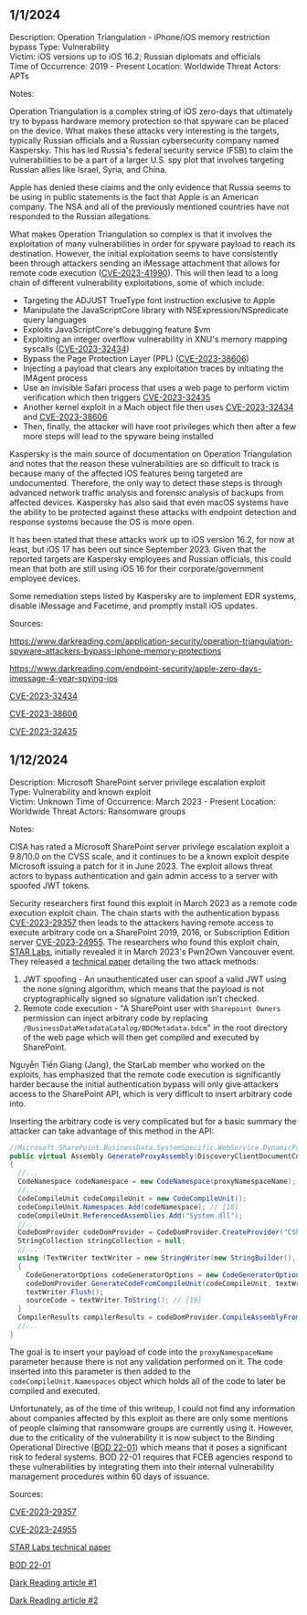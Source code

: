 
## 1/1/2024

Description: Operation Triangulation - iPhone/iOS memory restriction bypass 
Type: Vulnerability  
Victim: iOS versions up to iOS 16.2; Russian diplomats and officials  
Time of Occurrence: 2019 - Present 
Location: Worldwide 
Threat Actors: APTs 

Notes: 

Operation Triangulation is a complex string of iOS zero-days that ultimately try to bypass hardware memory protection so that spyware can be placed on the device. What makes these attacks very interesting is the targets, typically Russian officials and a Russian cybersecurity company named Kaspersky. This has led Russia's federal security service (FSB) to claim the vulnerabilities to be a part of a larger U.S. spy plot that involves targeting Russian allies like Israel, Syria, and China. 

Apple has denied these claims and the only evidence that Russia seems to be using in public statements is the fact that Apple is an American company. The NSA and all of the previously mentioned countries have not responded to the Russian allegations. 

What makes Operation Triangulation so complex is that it involves the exploitation of many vulnerabilities in order for spyware payload to reach its destination. However, the initial exploitation seems to have consistently been through attackers sending an iMessage attachment that allows for remote code execution ([CVE-2023-41990](https://support.apple.com/en-us/HT213842)). This will then lead to a long chain of different vulnerability exploitations, some of which include: 

- Targeting the ADJUST TrueType font instruction exclusive to Apple
- Manipulate the JavaScriptCore library with NSExpression/NSpredicate query languages
- Exploits JavaScriptCore's debugging feature $vm
- Exploiting an integer overflow vulnerability in XNU's memory mapping syscalls ([CVE-2023-32434](https://nvd.nist.gov/vuln/detail/CVE-2023-32434))
- Bypass the Page Protection Layer (PPL) ([CVE-2023-38606](https://nvd.nist.gov/vuln/detail/CVE-2023-38606)) 
- Injecting a payload that clears any exploitation traces by initiating the IMAgent process
- Use an invisible Safari process that uses a web page to perform victim verification which then triggers [CVE-2023-32435](https://nvd.nist.gov/vuln/detail/CVE-2023-32435) 
- Another kernel exploit in a Mach object file then uses [CVE-2023-32434](https://nvd.nist.gov/vuln/detail/CVE-2023-32434) and [CVE-2023-38606](https://nvd.nist.gov/vuln/detail/CVE-2023-38606)
- Then, finally, the attacker will have root privileges which then after a few more steps will lead to the spyware being installed

Kaspersky is the main source of documentation on Operation Triangulation and notes that the reason these vulnerabilities are so difficult to track is because many of the affected iOS features being targeted are undocumented. Therefore, the only way to detect these steps is through advanced network traffic analysis and forensic analysis of backups from affected devices. Kaspersky has also said that even macOS systems have the ability to be protected against these attacks with endpoint detection and response systems because the OS is more open. 

It has been stated that these attacks work up to iOS version 16.2, for now at least, but iOS 17 has been out since September 2023. Given that the reported targets are Kaspersky employees and Russian officials, this could mean that both are still using iOS 16 for their corporate/government employee devices.  

Some remediation steps listed by Kaspersky are to implement EDR systems, disable iMessage and Facetime, and promptly install iOS updates. 

Sources: 

https://www.darkreading.com/application-security/operation-triangulation-spyware-attackers-bypass-iphone-memory-protections

https://www.darkreading.com/endpoint-security/apple-zero-days-imessage-4-year-spying-ios

[CVE-2023-32434](https://nvd.nist.gov/vuln/detail/CVE-2023-32434)

[CVE-2023-38606](https://nvd.nist.gov/vuln/detail/CVE-2023-38606)

[CVE-2023-32435](https://nvd.nist.gov/vuln/detail/CVE-2023-32435)

## 1/12/2024

Description: Microsoft SharePoint server privilege escalation exploit   
Type: Vulnerability and known exploit  
Victim: Unknown
Time of Occurrence: March 2023 - Present 
Location: Worldwide
Threat Actors: Ransomware groups

Notes: 

CISA has rated a Microsoft SharePoint server privilege escalation exploit a 9.8/10.0 on the CVSS scale, and it continues to be a known exploit despite Microsoft issuing a patch for it in June 2023. The exploit allows threat actors to bypass authentication and gain admin access to a server with spoofed JWT tokens. 

Security researchers first found this exploit in March 2023 as a remote code execution exploit chain. The chain starts with the authentication bypass [CVE-2023-29357](https://nvd.nist.gov/vuln/detail/CVE-2023-29357) then leads to the attackers having remote access to execute arbitrary code on a SharePoint 2019, 2016, or Subscription Edition server [CVE-2023-24955](https://nvd.nist.gov/vuln/detail/CVE-2023-24955). The researchers who found this exploit chain, [STAR Labs](https://starlabs.sg/), initially revealed it in March 2023's Pwn2Own Vancouver event. They released a [technical paper](https://starlabs.sg/blog/2023/09-sharepoint-pre-auth-rce-chain/) detailing the two attack methods: 

1. JWT spoofing - An unauthenticated user can spoof a valid JWT using the none signing algorithm, which means that the payload is not cryptographically signed so signature validation isn't checked. 
2. Remote code execution - "A SharePoint user with `Sharepoint Owners` permission can inject arbitrary code by replacing `/BusinessDataMetadataCatalog/BDCMetadata.bdcm`" in the root directory of the web page which will then get compiled and executed by SharePoint. 

Nguyễn Tiến Giang (Jang), the StarLab member who worked on the exploits, has emphasized that the remote code execution is significantly harder because the initial authentication bypass will only give attackers access to the SharePoint API, which is very difficult to insert arbitrary code into.

Inserting the arbitrary code is very complicated but for a basic summary the attacker can take advantage of this method in the API: 

```csharp
//Microsoft.SharePoint.BusinessData.SystemSpecific.WebService.DynamicProxyGenerator
public virtual Assembly GenerateProxyAssembly(DiscoveryClientDocumentCollection serviceDescriptionDocuments, string proxyNamespaceName, string assemblyPathAndName, string protocolName, out string sourceCode)
{
  //...
  CodeNamespace codeNamespace = new CodeNamespace(proxyNamespaceName); // [17]
  //...
  CodeCompileUnit codeCompileUnit = new CodeCompileUnit();
  codeCompileUnit.Namespaces.Add(codeNamespace); // [18]
  codeCompileUnit.ReferencedAssemblies.Add("System.dll");
  //...
  CodeDomProvider codeDomProvider = CodeDomProvider.CreateProvider("CSharp");
  StringCollection stringCollection = null;
  //...
  using (TextWriter textWriter = new StringWriter(new StringBuilder(), CultureInfo.InvariantCulture))
  {
    CodeGeneratorOptions codeGeneratorOptions = new CodeGeneratorOptions();
    codeDomProvider.GenerateCodeFromCompileUnit(codeCompileUnit, textWriter, codeGeneratorOptions);
    textWriter.Flush();
    sourceCode = textWriter.ToString(); // [19]
  }
  CompilerResults compilerResults = codeDomProvider.CompileAssemblyFromDom(compilerParameters, new CodeCompileUnit[] { codeCompileUnit }); // [20]
  //...
}
```

The goal is to insert your payload of code into the `proxyNamespaceName` parameter because there is not any validation performed on it. The code inserted into this parameter is then added to the `codeCompileUnit.Namespaces` object which holds all of the code to later be compiled and executed. 

Unfortunately, as of the time of this writeup, I could not find any information about companies affected by this exploit as there are only some mentions of people claiming that ransomware groups are currently using it. However, due to the criticality of the vulnerability it is now subject to the Binding Operational Directive ([BOD 22-01](https://www.cisa.gov/news-events/directives/bod-22-01-reducing-significant-risk-known-exploited-vulnerabilities)) which means that it poses a significant risk to federal systems. BOD 22-01 requires that FCEB agencies respond to these vulnerabilities by integrating them into their internal vulnerability management procedures within 60 days of issuance. 

Sources: 

[CVE-2023-29357](https://nvd.nist.gov/vuln/detail/CVE-2023-29357)

[CVE-2023-24955](https://nvd.nist.gov/vuln/detail/CVE-2023-24955)

[STAR Labs technical paper](https://starlabs.sg/blog/2023/09-sharepoint-pre-auth-rce-chain/)

[BOD 22-01](https://www.cisa.gov/news-events/directives/bod-22-01-reducing-significant-risk-known-exploited-vulnerabilities)

[Dark Reading article #1](https://www.darkreading.com/vulnerabilities-threats/cisa-adds-critical-microsoft-sharepoint-bug-kev-catalog)

[Dark Reading article #2](https://www.darkreading.com/vulnerabilities-threats/reseachers-release-details-of-new-rce-exploit-chain-for-sharepoint)

